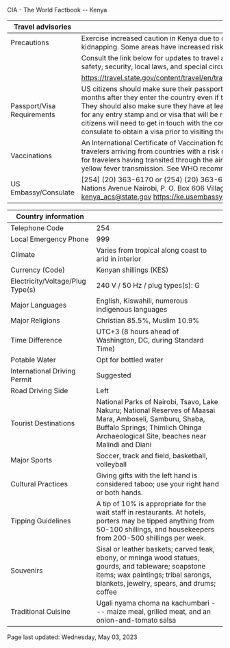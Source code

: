 CIA - The World Factbook -- Kenya

| Travel advisories | |
| --- | --- |
| Precautions | Exercise increased caution in Kenya due to crime, terrorism, civil unrest, and kidnapping. Some areas have increased risk. |
| | Consult the link below for updates to travel advisories and statements on safety, security, local laws, and special circumstances in this country. |
| | <https://travel.state.gov/content/travel/en/traveladvisories/traveladvisories.html> |
| Passport/Visa Requirements | US citizens should make sure their passport will not expire for at least 6 months after they enter the country even if they do not intend to stay that long. They should also make sure they have at least 2 blank pages in their passport for any entry stamp and or visa that will be required. A visa is required. US citizens will need to get in touch with the country's embassy or nearest consulate to obtain a visa prior to visiting the country. |
| Vaccinations | An International Certificate of Vaccination for yellow fever is required for travelers arriving from countries with a risk of yellow fever transmission and for travelers having transited through the airport of a country with risk of yellow fever transmission. See WHO recommendations.  <http://www.who.int/> |
| US Embassy/Consulate | [254] (20) 363-6170 or (254) (20) 363-6451; US Embassy Nairobi, United Nations Avenue Nairobi, P. O. Box 606 Village Market, 00621 Nairobi, Kenya; kenya_acs@state.gov https://ke.usembassy.go |

| Country information |  |
| --- | --- |
| Telephone Code | 254 |
| Local Emergency Phone | 999 |
| Climate | Varies from tropical along coast to arid in interior |
| Currency (Code) | Kenyan shillings (KES) |
| Electricity/Voltage/Plug Type(s) | 240 V / 50 Hz / plug types(s): G |
| Major Languages | English, Kiswahili, numerous indigenous languages |
| Major Religions | Christian 85.5%, Muslim 10.9% |
| Time Difference | UTC+3 (8 hours ahead of Washington, DC, during Standard Time) |
| Potable Water | Opt for bottled water |
| International Driving Permit | Suggested |
| Road Driving Side | Left |
| Tourist Destinations | National Parks of Nairobi, Tsavo, Lake Nakuru; National Reserves of Maasai Mara, Amboseli, Samburu, Shaba, Buffalo Springs; Thimlich Ohinga Archaeological Site, beaches near Malindi and Diani |
| Major Sports | Soccer, track and field, basketball, volleyball |
| Cultural Practices | Giving gifts with the left hand is considered taboo; use your right hand or both hands. |
| Tipping Guidelines | A tip of 10% is appropriate for the wait staff in restaurants. At hotels, porters may be tipped anything from 50-100 shillings, and housekeepers from 200-500 shillings per week. |
| Souvenirs | Sisal or leather baskets; carved teak, ebony, or mninga wood statues, gourds, and tableware; soapstone items; wax paintings; tribal sarongs, blankets, jewelry, spears, and drums; coffee |
| Traditional Cuisine | Ugali nyama choma na kachumbari --- maize meal, grilled meat, and an onion-and-tomato salsa |

Page last updated: Wednesday, May 03, 2023
